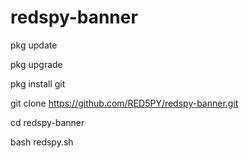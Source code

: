 # redspy-banner

pkg update 

pkg upgrade 

pkg install git 

git clone https://github.com/RED5PY/redspy-banner.git

cd redspy-banner 

bash redspy.sh
